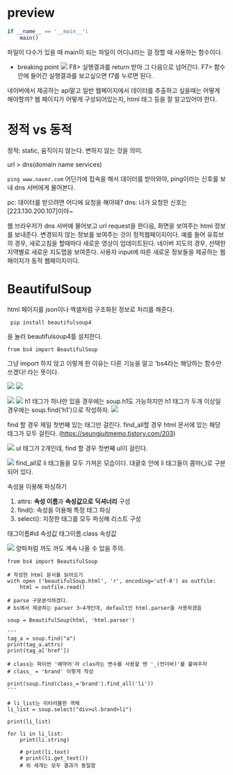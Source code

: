 # preview
```python
if __name__ == '__main__':
    main()
```
파일이 다수가 있을 때 main이 되는 파일이 어디냐라는 걸 정할 때 사용하는 함수이다.

- breaking point
![](https://images.velog.io/images/allzeroyou/post/e0a9bf2e-c86b-42d4-a0a6-f3f340bedd08/image.png)
F8> 실행결과를 return 받아 그 다음으로 넘어간다.
F7> 함수 안에 들어간 실행결과를 보고싶으면 f7를 누르면 된다.

네이버에서 제공하는 api말고 일반 웹페이지에서 데이터를 추출하고 싶을때는 어떻게 해야할까?
웹 페이지가 어떻게 구성되어있는지, html 태그 등을 잘 알고있어야 한다.

# 정적 vs 동적
정적: static, 움직이지 않는다. 변하지 않는 것을 의미.

url > dns(domain name services)

`ping www.naver.com`
어딘가에 접속을 해서 데이터를 받아와야, ping이라는 신호를 보내 dns 서버에게 물어본다.
>
pc: 데이터를 받으려면 어디에 요청을 해야돼?
dns: 너가 요청한 신호는 [223.130.200.107]이야~

웹 브라우저가 dns 서버에 물어보고 url request을 한다음, 화면을 보여주는 html 정보를 보내준다.
변경되지 않는 정보를 보여주는 것이 정적웹페이지이다.
예를 들어 유튜브의 경우, 새로고침을 할때마다  새로운 영상이 업데이트된다.
네이버 지도의 경우, 선택한 지역별로 새로운 지도맵을 보여준다.
사용자 input에 따른 새로운 정보들을 제공하는 웹 페이지가 동적 웹페이지이다.

# BeautifulSoup
html 페이지를 json이나 엑셀처럼 구조화된 정보로 처리를 해준다.
```python
 pip install beautifulsoup4

```
을 눌러 beautifulsoup4를 설치한다.
```
from bs4 import BeautifulSoup
```
그냥 import 하지 않고 이렇게 한 이유는 다른 기능을 말고 'bs4라는 해당하는 함수만 쓰겠다! 라는 뜻이다.

![](https://images.velog.io/images/allzeroyou/post/954bb4df-3c29-417c-84f5-3fb363566470/image.png)
![](https://images.velog.io/images/allzeroyou/post/1a9ac99a-093c-4cd8-8ed2-765b18976eac/image.png)

![](https://images.velog.io/images/allzeroyou/post/9ec1a7c2-8ed1-4e28-a296-998d0e2c952a/image.png)
![](https://images.velog.io/images/allzeroyou/post/dea4c994-07ac-40f3-8441-f72502857b9f/image.png)
h1 태그가 하나만 있을 경우에는 soup.h1도 가능하지만
h1 태그가 두개 이상일 경우에는 soup.find('h1')으로 작성하자.
![](https://images.velog.io/images/allzeroyou/post/c7e69640-40e2-4846-9957-713440000f40/image.png)

find 할 경우 제일 첫번째 있는 태그만 걸린다.
find_all할 경우 html 문서에 있는 해당 태그가 모두 걸린다.
(https://seungjuitmemo.tistory.com/203)

![](https://images.velog.io/images/allzeroyou/post/f49fd744-94de-40cd-85d9-d96ab5618955/image.png)
ul 태그가 2개인데, find 할 경우 첫번째 ul이 걸린다.

![](https://images.velog.io/images/allzeroyou/post/b2e4ed11-434e-47e4-b34c-57b533d41849/image.png)
find_all로 li 태그들을 모두 가져온 모습이다.
대괄호 안에 li 태그들이 콤마(,)로 구분되어 있다.

속성을 이용해 파싱하기
1) attrs: **속성 이름**과 **속성값으로** **딕셔너리** 구성
2) find(): 속성을 이용해 특정 태그 파싱
3) select(): 지정한 태그를 모두 파싱해 리스트 구성
> 
태그이름#id 속성값
태그이름.class 속성값

![](https://images.velog.io/images/allzeroyou/post/dfd7ecad-cf65-4b3f-b070-ed2484babd4c/image.png)
양파처럼 까도 까도 계속 나올 수 있음 주의.

```최종 코드
from bs4 import BeautifulSoup

# 작성한 html 문서를 읽어오기
with open ('beautifulSoup.html', 'r', encoding='utf-8') as outfile:
    html = outfile.read()

# parse 구문분석하겠다.
# bs에서 제공하는 parser 3~4개인데, default인 html.parser을 사용하겠음

soup = BeautifulSoup(html, 'html.parser')

'''
tag_a = soup.find("a")
print(tag_a.attrs)
print(tag_a['href'])

# class는 파이썬 '예약어'라 clas라는 변수를 사용할 땐 '_(언더바)'를 붙여주자
# class_ = 'brand' 이렇게 작성

print(soup.find(class_='brand').find_all('li'))
'''

# li_list는 리터러블한 객체
li_list = soup.select("div>ul.brand>li")

print(li_list)

for li in li_list:
    print(li.string)

    # print(li.text)
    # print(li.get_text())
    # 위 세개는 모두 결과가 동일함

```